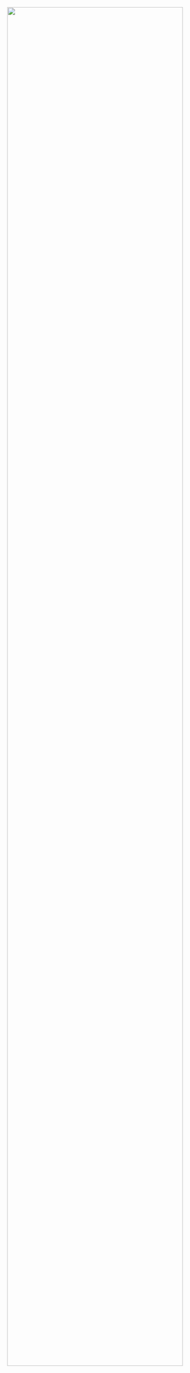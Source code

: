 <div align="center">
	<img width="90%" src="https://lh3.googleusercontent.com/pw/ABLVV85morV5hDhgQRW7kXqjj0d_nYIyB6YR9n2fV71Oks-ATEL9sDdp4ajW8NxvvV7qAh8kQIgteM5DG8qdbDHZ8XU25lxI8Q8dpp6-GZmZ-QhuqPtpP_ozV-4dXW_ZoYy7fvVG8dBu67tKXc-X5m21OS3L=s1080-p" />
</div>
